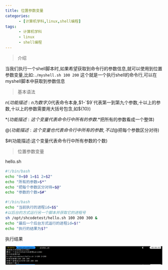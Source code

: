 ```yaml
---
title: 位置参数变量
categories: 
      - [计算机学科,linux,shell编程]
tags:
      - 计算机学科
      - linux
      - shell编程
---
```


> 介绍

当我们执行一个shell脚本时,如果希望获取到命令行的参数信息,就可以使用到位置参数变量,比如:`./myshell.sh 100 200` 这个就是一个执行shell的命令行,可以在myshell脚本中获取到参数信息

> 基本语法

$n(功能描述:n为数字,$0代表命令本身,$1-`$9`代表第一到第九个参数,十以上的参数,十以上的参数需要用大括号包含,如${10})

$*(功能描述:这个变量代表命令行中所有的参数.$*把所有的参数看成一个整体)

$@(功能描述:这个变量也代表命令行中所有的参数,不过$@把每个参数区分对待)

$#(功能描述:这个变量代表命令行中所有参数的个数)

> 位置参数变量

hello.sh

```bash
#!/bin/bash
echo "0=$0 1=$1 2=$2" 
echo "所有的参数=$*"
echo "把每个参数区分对待=$@"
echo "参数的个数=$#"
```

```bash
#!/bin/bash
echo "当前执行的进程id=$$"
#以后台的方式运行另一个脚本并获取它的进程号
sh /opt/shcodetest/hello.sh 100 200 300 &                                                                                                          
echo "最后一个后台方式运行的进程id=$!"
echo "执行的结果为$?"
```

执行结果

![image-20240208125729969](https://raw.githubusercontent.com/PigPigLetsGo/imeages/master/image-20240208125729969.png)

